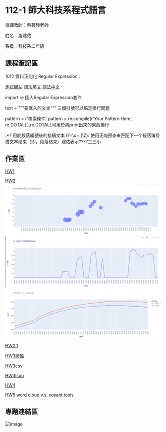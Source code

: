 # 112-1 師大科技系程式語言


授課教師：蔡芸琤老師


姓名：游建佑


系級：科技系二年級


## 課程筆記區

1012 資料正則化 Regular Expression : 

[測試網站](https://regexr.com/)  [語法英文](http://perso.ens-lyon.fr/lise.vaudor/strings-et-expressions-regulieres/?fbclid=IwAR0IHvNKp43Qrfo0TqpolYPpMUfViSrCBDY8SmBveKm01yZ6PzHPxspVaNI)  [語法中文](http://www.vixual.net/blog/archives/211)


import re 匯入Regular Expression套件

text = """要匯入的文本"""  三個引號可以搞定換行問題

pattern = r'檢索條件'  pattern = re.compile(r'Your Pattern Here', re.DOTALL),re.DOTALL可用於將print出來的東西換行

.*?  用於段落編號後的接續文本  (?=\d+\.|\Z): 使用正向预查来匹配下一个段落编号或文本结束（即，段落结束）建佑表示????工三小


## 作業區
[HW1](https://colab.research.google.com/drive/1yXtT4luoalVF8kJ3dLoWcpSMCYhfRzgg?hl=zh-tw)

[HW2](105task2.ipynb)
![問題1](105/1.png)
![問題1](105/2.png)
![問題1](105/3.png)

[HW2.1](二下午通識/hw11.ipynb)

[HW3爬蟲](HW3爬蟲/hw3.ipynb)

[HW3csv](HW3爬蟲/anime_data.csv)

[HW3json](HW3爬蟲/anime_data.json)

[HW4](https://medium.com/@99053.111y/2023-lol%E5%9B%9B%E5%BC%B7%E6%B7%98%E6%B1%B0%E8%B3%BD%E7%AC%AC%E4%BA%8C%E5%A4%A9-12725408e80d)

[HW5 word cloud v.s. voyant tools](https://medium.com/@99053.111y/word-cloud-v-s-voyant%E6%96%87%E5%AD%97%E5%88%86%E6%9E%90-fb8279bf4f29)
## 專題連結區
![image](https://github.com/yoyoscott87/PL/assets/144083534/ee5388b0-41f9-4a83-863a-3d2a5fcfcae1)
